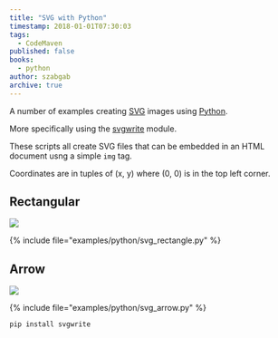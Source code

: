 ```yaml
---
title: "SVG with Python"
timestamp: 2018-01-01T07:30:03
tags:
  - CodeMaven
published: false
books:
  - python
author: szabgab
archive: true
---
```



A number of examples creating [SVG](/svg) images using [Python](/python).

More specifically using the [svgwrite](https://svgwrite.readthedocs.io/) module.


These scripts all create SVG files that can be embedded in an HTML document usng a simple `img` tag.

Coordinates are in tuples of (x, y) where (0, 0) is in the top left corner.

## Rectangular

<img src="/img/rect.svg" />

{% include file="examples/python/svg_rectangle.py" %}

## Arrow

<img src="/img/arrow.svg" />

{% include file="examples/python/svg_arrow.py" %}


```
pip install svgwrite
```

